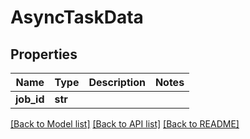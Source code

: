 # AsyncTaskData

## Properties
Name | Type | Description | Notes
------------ | ------------- | ------------- | -------------
**job_id** | **str** |  | 

[[Back to Model list]](../README.md#documentation-for-models) [[Back to API list]](../README.md#documentation-for-api-endpoints) [[Back to README]](../README.md)

